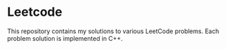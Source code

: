 # Leetcode
This repository contains my solutions to various LeetCode problems. Each problem solution is implemented in C++.
